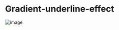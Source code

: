 # Gradient-underline-effect
![image](https://user-images.githubusercontent.com/46299529/127401617-48029af3-7386-433b-bb78-abf279fbbf3a.png)
